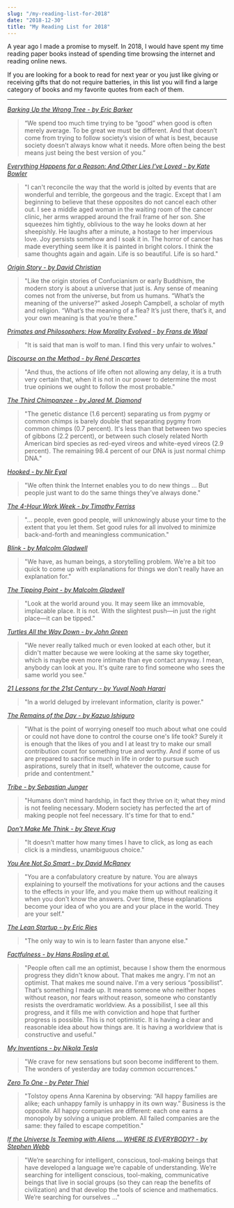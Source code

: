 ```yaml
---
slug: "/my-reading-list-for-2018"
date: "2018-12-30"
title: "My Reading List for 2018"
---
```


A year ago I made a promise to myself. In 2018, I would have spent my time reading paper books instead of spending time browsing the internet and reading online news.

If you are looking for a book to read for next year or you just like giving or receiving gifts that do not require batteries, in this list you will find a large category of books and my favorite quotes from each of them.

---

*[Barking Up the Wrong Tree - by Eric Barker](http://a.co/d/9YaOnjj)*

> “We spend too much time trying to be “good” when good is often merely average. To be great we must be different. And that doesn’t come from trying to follow society’s vision of what is best, because society doesn’t always know what it needs. More often being the best means just being the best version of you.”


*[Everything Happens for a Reason: And Other Lies I\'ve Loved - by Kate Bowler](http://a.co/d/buBUXyf)*

> "I can't reconcile the way that the world is jolted by events that are wonderful and terrible, the gorgeous and the tragic. Except that I am beginning to believe that these opposites do not cancel each other out. I see a middle aged woman in the waiting room of the cancer clinic, her arms wrapped around the frail frame of her son. She squeezes him tightly, oblivious to the way he looks down at her sheepishly. He laughs after a minute, a hostage to her impervious love. Joy persists somehow and I soak it in. The horror of cancer has made everything seem like it is painted in bright colors. I think the same thoughts again and again. Life is so beautiful. Life is so hard."


*[Origin Story - by David Christian](http://a.co/d/e0hqkHu)*

> "Like the origin stories of Confucianism or early Buddhism, the modern story is about a universe that just is. Any sense of meaning comes not from the universe, but from us humans. “What’s the meaning of the universe?” asked Joseph Campbell, a scholar of myth and religion. “What’s the meaning of a flea? It’s just there, that’s it, and your own meaning is that you’re there."


*[Primates and Philosophers: How Morality Evolved - by Frans de Waal](http://a.co/d/7hE69Nh)*

> "It is said that man is wolf to man. I find this very unfair to wolves."


*[Discourse on the Method - by René Descartes](http://amzn.eu/4stWIOx)*

> "And thus, the actions of life often not allowing any delay, it is a truth very certain that, when it is not in our power to determine the most true opinions we ought to follow the most probable."


*[The Third Chimpanzee - by Jared M. Diamond](http://a.co/d/akU6UH3)*

> "The genetic distance (1.6 percent) separating us from pygmy or common chimps is barely double that separating pygmy from common chimps (0.7 percent). It's less than that between two species of gibbons (2.2 percent), or between such closely related North American bird species as red-eyed vireos and white-eyed vireos (2.9 percent). The remaining 98.4 percent of our DNA is just normal chimp DNA."


*[Hooked - by Nir Eyal](http://a.co/7PegxJR)*

> "We often think the Internet enables you to do new things … But people just want to do the same things they’ve always done."


*[The 4-Hour Work Week - by Timothy Ferriss](http://amzn.eu/eazkkDO)*

> "... people, even good people, will unknowingly abuse your time to the extent that you let them. Set good rules for all involved to minimize back-and-forth and meaningless communication."


*[Blink - by Malcolm Gladwell](http://a.co/8x8PEgr)*

> "We have, as human beings, a storytelling problem. We're a bit too quick to come up with explanations for things we don't really have an explanation for."


*[The Tipping Point - by Malcolm Gladwell](http://a.co/bQVfDQf)*

> "Look at the world around you. It may seem like an immovable, implacable place. It is not. With the slightest push—in just the right place—it can be tipped."


*[Turtles All the Way Down - by John Green](http://a.co/d/2bMyK8P)*

> "We never really talked much or even looked at each other, but it didn't matter because we were looking at the same sky together, which is maybe even more intimate than eye contact anyway. I mean, anybody can look at you. It's quite rare to find someone who sees the same world you see."


*[21 Lessons for the 21st Century - by Yuval Noah Harari](http://a.co/d/6rDeQnQ)*

> "In a world deluged by irrelevant information, clarity is power."


*[The Remains of the Day - by Kazuo Ishiguro](http://amzn.eu/2Xtl9Wu)*

> "What is the point of worrying oneself too much about what one could or could not have done to control the course one's life took? Surely it is enough that the likes of you and I at least try to make our small contribution count for something true and worthy. And if some of us are prepared to sacrifice much in life in order to pursue such aspirations, surely that in itself, whatever the outcome, cause for pride and contentment."


*[Tribe - by Sebastian Junger](http://a.co/gRlWmPi)*

> "Humans don’t mind hardship, in fact they thrive on it; what they mind is not feeling necessary. Modern society has perfected the art of making people not feel necessary. It's time for that to end."


*[Don't Make Me Think - by Steve Krug](http://a.co/fUo5BEm)*

> "It doesn’t matter how many times I have to click, as long as each click is a mindless, unambiguous choice."


*[You Are Not So Smart - by David McRaney](http://amzn.eu/d/fzx6pQ0)*

> "You are a confabulatory creature by nature. You are always explaining to yourself the motivations for your actions and the causes to the effects in your life, and you make them up without realizing it when you don't know the answers. Over time, these explanations become your idea of who you are and your place in the world. They are your self."


*[The Lean Startup - by Eric Ries](http://a.co/gvDImQl)*

> "The only way to win is to learn faster than anyone else."


*[Factfulness - by Hans Rosling et al.](http://a.co/fzphrx6)*

> "People often call me an optimist, because I show them the enormous progress they didn't know about. That makes me angry. I'm not an optimist. That makes me sound naive. I'm a very serious “possibilist”. That’s something I made up. It means someone who neither hopes without reason, nor fears without reason, someone who constantly resists the overdramatic worldview. As a possibilist, I see all this progress, and it fills me with conviction and hope that further progress is possible. This is not optimistic. It is having a clear and reasonable idea about how things are. It is having a worldview that is constructive and useful."


*[My Inventions - by Nikola Tesla](http://amzn.eu/9Nww2Qn)*

> "We crave for new sensations but soon become indifferent to them. The wonders of yesterday are today common occurrences."


*[Zero To One - by Peter Thiel](http://a.co/hX0z2dn)*

> "Tolstoy opens Anna Karenina by observing: “All happy families are alike; each unhappy family is unhappy in its own way.” Business is the opposite. All happy companies are different: each one earns a monopoly by solving a unique problem. All failed companies are the same: they failed to escape competition."


*[If the Universe Is Teeming with Aliens ... WHERE IS EVERYBODY? - by Stephen Webb](http://a.co/9kULI2q)*

> "We’re searching for intelligent, conscious, tool-making beings that have developed a language we’re capable of understanding. We’re searching for intelligent conscious, tool-making, communicative beings that live in social groups (so they can reap the benefits of civilization) and that develop the tools of science and mathematics. We’re searching for ourselves ..."